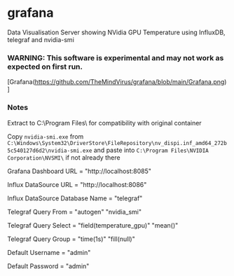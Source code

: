 # grafana
Data Visualisation Server showing NVidia GPU Temperature using InfluxDB, telegraf and nvidia-smi

### WARNING: This software is experimental and may not work as expected on first run.

[Grafana(https://github.com/TheMindVirus/grafana/blob/main/Grafana.png)]

### Notes

Extract to C:\Program Files\ for compatibility with original container

Copy `nvidia-smi.exe` from `C:\Windows\System32\DriverStore\FileRepository\nv_dispi.inf_amd64_272b5c540127d6d2\nvidia-smi.exe` and paste into `C:\Program Files\NVIDIA Corporation\NVSMI\` if not already there

Grafana Dashboard URL = "http://localhost:8085"

Influx DataSource URL = "http://localhost:8086"

Influx DataSource Database Name = "telegraf"

Telegraf Query From = "autogen" "nvidia_smi"

Telegraf Query Select = "field(temperature_gpu)" "mean()"

Telegraf Query Group = "time(1s)" "fill(null)"


Default Username = "admin"

Default Password = "admin"
